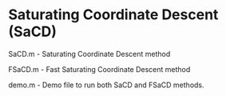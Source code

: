 # Saturating Coordinate Descent (SaCD)

SaCD.m - Saturating Coordinate Descent method

FSaCD.m - Fast Saturating Coordinate Descent method

demo.m - Demo file to run both SaCD and FSaCD methods.
